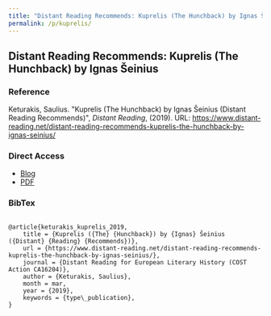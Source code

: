```yaml
---
title: "Distant Reading Recommends: Kuprelis (The Hunchback) by Ignas Šeinius"
permalink: /p/kuprelis/
---
```


<meta name="citation_title" content="Distant Reading Recommends: Kuprelis (The Hunchback) by Ignas Šeinius">
<meta name="citation_author" content="Saulius Keturakis">
<meta name="citation_publication_date" content="2019-03-15">
<meta name="citation_blog_title" content="Distant Reading Recommends">
<meta name="citation_blog_publisher" content="http://distant-reading.net">

## Distant Reading Recommends: Kuprelis (The Hunchback) by Ignas Šeinius

### Reference

Keturakis, Saulius. "Kuprelis (The Hunchback) by Ignas Šeinius (Distant Reading Recommends)", _Distant Reading_, (2019). URL: https://www.distant-reading.net/distant-reading-recommends-kuprelis-the-hunchback-by-ignas-seinius/

### Direct Access

- [Blog](https://www.distant-reading.net/distant-reading-recommends-kuprelis-the-hunchback-by-ignas-seinius/)
- [PDF](https://github.com/distantreading/compendium/blob/main/f/kuprelis.pdf)

### BibTex

```

@article{keturakis_kuprelis_2019,
	title = {Kuprelis ({The} {Hunchback}) by {Ignas} Šeinius ({Distant} {Reading} {Recommends})},
	url = {https://www.distant-reading.net/distant-reading-recommends-kuprelis-the-hunchback-by-ignas-seinius/},
	journal = {Distant Reading for European Literary History (COST Action CA16204)},
	author = {Keturakis, Saulius},
	month = mar,
	year = {2019},
	keywords = {type\_publication},
}

```

<span class='Z3988' title='url_ver=Z39.88-2004&amp;ctx_ver=Z39.88-2004&amp;rfr_id=info%3Asid%2Fzotero.org%3A2&amp;rft_val_fmt=info%3Aofi%2Ffmt%3Akev%3Amtx%3Ajournal&amp;rft.genre=article&amp;rft.atitle=Kuprelis%20(The%20Hunchback)%20by%20Ignas%20%C5%A0einius%20(Distant%20Reading%20Recommends)&amp;rft.jtitle=Distant%20Reading%20for%20European%20Literary%20History%20(COST%20Action%20CA16204)&amp;rft.aufirst=Saulius&amp;rft.aulast=Keturakis&amp;rft.au=Saulius%20Keturakis&amp;rft.date=2019-03-15'></span>
